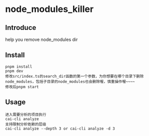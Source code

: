 # node_modules_killer

## Introduce

help you remove node_modules dir

## Install

```shell
pnpm install
pnpm dev
修改src/index.ts的search_dir函数的第一个参数，为你想要在哪个目录下删除node_modules，包括子目录的node_modules也会删除喔，慎重操作喔~~~~
修改后pnpm start
```

## Usage

```
进入需要分析的项目执行
cai-cli analyze
支持限制分析依赖的层级
cai-cli analyze --depth 3 or cai-cli analyze -d 3
```
